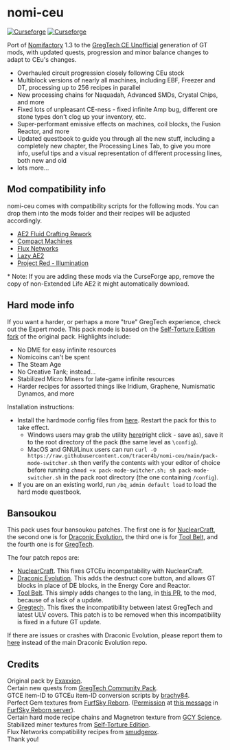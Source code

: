 # nomi-ceu
[![Curseforge](http://cf.way2muchnoise.eu/full_594351_downloads.svg)](https://www.curseforge.com/minecraft/modpacks/nomi-ceu) [![Curseforge](http://cf.way2muchnoise.eu/versions/For%20MC_557242_all.svg)](https://www.curseforge.com/minecraft/modpacks/nomi-ceu)

Port of [Nomifactory](https://github.com/Nomifactory/Nomifactory) 1.3 to the [GregTech CE Unofficial](https://github.com/GregTechCEu/GregTech) generation of GT mods, with updated quests, progression and minor balance changes to adapt to CEu's changes.  
- Overhauled circuit progression closely following CEu stock   
- Multiblock versions of nearly all machines, including EBF, Freezer and DT, processing up to 256 recipes in parallel  
- New processing chains for Naquadah, Advanced SMDs, Crystal Chips, and more  
- Fixed lots of unpleasant CE-ness - fixed infinite Amp bug, different ore stone types don't clog up your inventory, etc.   
- Super-performant emissive effects on machines, coil blocks, the Fusion Reactor, and more  
- Updated questbook to guide you through all the new stuff, including a completely new chapter, the Processing Lines Tab, to give you more info, useful tips and a visual representation of different processing lines, both new and old  
- lots more...   

## Mod compatibility info
nomi-ceu comes with compatibility scripts for the following mods. You can drop them into the mods folder and their recipes will be adjusted accordingly.  
- [AE2 Fluid Crafting Rework](https://www.curseforge.com/minecraft/mc-mods/ae2-fluid-crafting-rework)  
- [Compact Machines](https://www.curseforge.com/minecraft/mc-mods/compact-machines)  
- [Flux Networks](https://www.curseforge.com/minecraft/mc-mods/flux-networks)  
- [Lazy AE2](https://www.curseforge.com/minecraft/mc-mods/lazy-ae2)  
- [Project Red - Illumination](https://www.curseforge.com/minecraft/mc-mods/project-red-illumination)    

\* Note: If you are adding these mods via the CurseForge app, remove the copy of non-Extended Life AE2 it might automatically download.

## Hard mode info
If you want a harder, or perhaps a more "true" GregTech experience, check out the Expert mode. This pack mode is based on the [Self-Torture Edition fork](https://github.com/NotMyWing/Omnifactory-Self-Torture-Edition) of the original pack. Highlights include:

- No DME for easy infinite resources   
- Nomicoins can't be spent  
- The Steam Age  
- No Creative Tank; instead...  
- Stabilized Micro Miners for late-game infinite resources  
- Harder recipes for assorted things like Iridium, Graphene, Numismatic Dynamos, and more  

Installation instructions:
- Install the hardmode config files from [here](https://github.com/tracer4b/nomi-ceu/tree/main/overrides). Restart the pack for this to take effect. 
  - Windows users may grab the utility [here](https://raw.githubusercontent.com/tracer4b/nomi-ceu/main/pack-mode-switcher.bat)(right click - save as), save it to the root directory of the pack (the same level as `\config`).   
  - MacOS and GNU/Linux users can run `curl -O https://raw.githubusercontent.com/tracer4b/nomi-ceu/main/pack-mode-switcher.sh` then verify the contents with your editor of choice before running `chmod +x pack-mode-switcher.sh; sh pack-mode-switcher.sh` in the pack root directory (the one containing `/config`).
- If you are on an existing world, run `/bq_admin default load` to load the hard mode questbook.

## Bansoukou
This pack uses four bansoukou patches. 
The first one is for [NuclearCraft](https://github.com/tomdodd4598/NuclearCraft/tree/1.12.2), the second one is for [Draconic Evolution](https://github.com/Draconic-Inc/Draconic-Evolution/tree/1.12.2), the third one is for [Tool Belt](https://github.com/gigaherz/ToolBelt/tree/1.12.x), and the fourth one is for [GregTech](https://github.com/GregTechCEu/GregTech).

The four patch repos are:
- [NuclearCraft](https://github.com/Exaxxion/NuclearCraft/tree/2.18y-ceu). This fixes GTCEu incompatability with NuclearCraft.
- [Draconic Evolution](https://github.com/IntegerLimit/Draconic-Evolution). This adds the destruct core button, and allows GT blocks in place of DE blocks, in the Energy Core and Reactor.
- [Tool Belt](https://github.com/gigaherz/ToolBelt/tree/1.12.x). This simply adds changes to the lang, in [this PR](https://github.com/gigaherz/ToolBelt/pull/132), to the mod, because of a lack of a update.
- [Gregtech](https://github.com/IntegerLimit/GregTech/tree/remove-small-storage-cover). This fixes the incompatibility between latest GregTech and latest ULV covers. This patch is to be removed when this incompatibility is fixed in a future GT update.

If there are issues or crashes with Draconic Evolution, please report them to [here](https://github.com/IntegerLimit/Draconic-Evolution/issues) instead of the main Draconic Evolution repo.

## Credits
Original pack by [Exaxxion](https://github.com/Exaxxion).  
Certain new quests from [GregTech Community Pack](https://github.com/GregTechCEu/GregTech-Community-Pack).  
GTCE item-ID to GTCEu item-ID conversion scripts by [brachy84](https://github.com/brachy84).   
Perfect Gem textures from [FurfSky Reborn](http://furfsky.net/). ([Permission](https://ibb.co/bBpksq0) at [this message](https://discord.com/channels/771187253937438762/774353150278369351/938438074503942184) in [FurfSky Reborn server](https://discord.gg/fsr)).  
Certain hard mode recipe chains and Magnetron texture from [GCY Science](https://github.com/GregTechCEu/gregicality-science).  
Stabilized miner textures from [Self-Torture Edition](https://github.com/NotMyWing/Omnifactory-Self-Torture-Edition).  
Flux Networks compatibility recipes from [smudgerox](https://github.com/smudgerox).  
Thank you!
